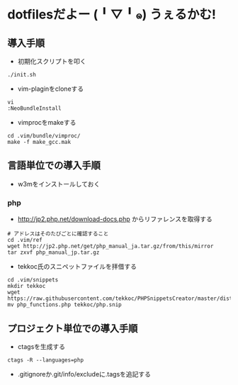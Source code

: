 # dotfilesだよー (╹▽╹๑) うぇるかむ!

## 導入手順

* 初期化スクリプトを叩く

```
./init.sh
```

* vim-plaginをcloneする

```
vi
:NeoBundleInstall
```

* vimprocをmakeする

```
cd .vim/bundle/vimproc/
make -f make_gcc.mak
```

## 言語単位での導入手順

* w3mをインストールしておく

### php

* http://jp2.php.net/download-docs.php からリファレンスを取得する

```
# アドレスはそのたびごとに確認すること
cd .vim/ref
wget http://jp2.php.net/get/php_manual_ja.tar.gz/from/this/mirror
tar zxvf php_manual_jp.tar.gz
```

* tekkoc氏のスニペットファイルを拝借する

```
cd .vim/snippets
mkdir tekkoc
wget https://raw.githubusercontent.com/tekkoc/PHPSnippetsCreator/master/dist/php_functions.snip
mv php_functions.php tekkoc/php.snip
```

## プロジェクト単位での導入手順

* ctagsを生成する

```
ctags -R --languages=php
```

* .gitignoreか.git/info/excludeに.tagsを追記する
